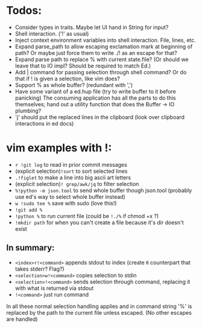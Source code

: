 # Todos:
- Consider types in traits.
  Maybe let UI hand in String for input?
- Shell interaction. ('!' as usual)
- Inject context environment variables into shell interaction. File, lines, etc.
- Expand parse_path to allow escaping exclamation mark at beginning of path?
  Or maybe just force them to write ./! as an escape for that?
- Expand parse path to replace % with current state.file?
  (Or should we leave that to IO impl? Should be required to match Ed.)
- Add | command for passing selection through shell command?
  Or do that if ! is given a selection, like vim does?
- Support % as whole buffer? (redundant with ',')
- Have some variant of a ed.hup file
  (try to write buffer to it before panicking)
  The consuming application has all the parts to do this themselves; hand out a
  utility function that does the Buffer -> IO plumbing?
- 'j' should put the replaced lines in the clipboard
  (look over clipboard interactions in ed docs)

# vim examples with !:

- `r !git log` to read in prior commit messages
- (explicit selection)`!sort` to sort selected lines
- `.!figlet` to make a line into big ascii art letters
- (explicit selection)`! grep/awk/jq` to filter selection
- `%!python -m json.tool` to send whole buffer though json.tool
  (probably use ed's way to select whole buffer instead)
- `w !sudo tee %` save with sudo (love this!)
- `!git add %`
- `!python %` to run current file (could be `!./%` if chmod +x ?)
- `!mkdir path` for when you can't create a file because it's dir doesn't exist

## In summary:
- `<index>r!<command>` appends stdout to index
  (create `R` counterpart that takes stderr? Flag?)
- `<selection>w!<command>` copies selection to stdin
- `<selection>!<command>` sends selection through command, replacing it with
  what is returned via stdout
- `!<command>` just run command

In all these normal selection handling applies and in command string '%' is
replaced by the path to the current file unless escaped. (No other escapes are
handled)
